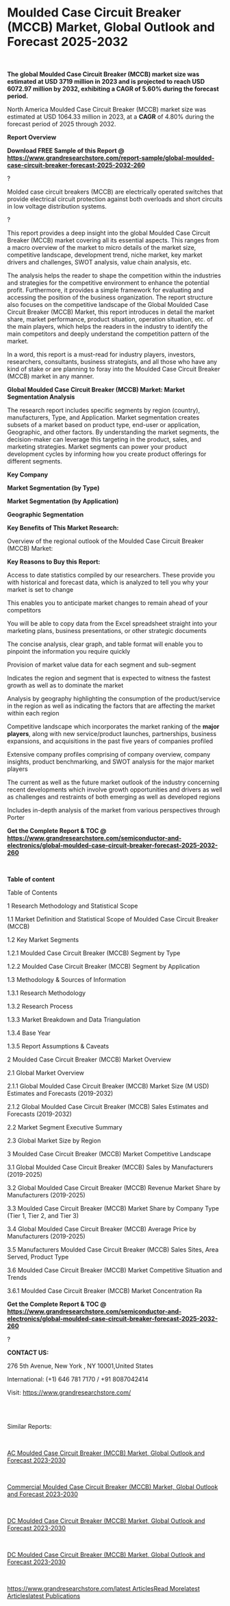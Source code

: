<h1>Moulded Case Circuit Breaker (MCCB) Market, Global Outlook and Forecast 2025-2032</h1><br/><p><strong>The global Moulded Case Circuit Breaker (MCCB) market size was estimated at USD 3719 million in 2023 and is projected to reach USD 6072.97 million by 2032, exhibiting a <strong>CAGR</strong> of 5.60% during the forecast period.</strong></p>
 
 
 
 <p>North America Moulded Case Circuit Breaker (MCCB) market size was estimated at USD 1064.33 million in 2023, at a <strong>CAGR</strong> of 4.80% during the forecast period of 2025 through 2032.</p>
 
 
 
 <p><strong>Report Overview</strong></p>
 
 
 
 <div><b>Download FREE Sample of this Report @ <a href="https://www.grandresearchstore.com/report-sample/global-moulded-case-circuit-breaker-forecast-2025-2032-260">https://www.grandresearchstore.com/report-sample/global-moulded-case-circuit-breaker-forecast-2025-2032-260</a></b></div>
 
 
 
 <p>? </p>
 
 
 
 <p>Molded case circuit breakers (MCCB) are electrically operated switches that provide electrical circuit protection against both overloads and short circuits in low voltage distribution systems.</p>
 
 
 
 <p>? </p>
 
 
 
 <p>This report provides a deep insight into the global Moulded Case Circuit Breaker (MCCB) market covering all its essential aspects. This ranges from a macro overview of the market to micro details of the market size, competitive landscape, development trend, niche market, key market drivers and challenges, SWOT analysis, value chain analysis, etc.</p>
 
 
 
 <p>The analysis helps the reader to shape the competition within the industries and strategies for the competitive environment to enhance the potential profit. Furthermore, it provides a simple framework for evaluating and accessing the position of the business organization. The report structure also focuses on the competitive landscape of the Global Moulded Case Circuit Breaker (MCCB) Market, this report introduces in detail the market share, market performance, product situation, operation situation, etc. of the main players, which helps the readers in the industry to identify the main competitors and deeply understand the competition pattern of the market.</p>
 
 
 
 <p>In a word, this report is a must-read for industry players, investors, researchers, consultants, business strategists, and all those who have any kind of stake or are planning to foray into the Moulded Case Circuit Breaker (MCCB) market in any manner.</p>
 
 
 
 <p><strong>Global Moulded Case Circuit Breaker (MCCB) Market: Market Segmentation Analysis</strong></p>
 
 
 
 <p>The research report includes specific segments by region (country), manufacturers, Type, and Application. Market segmentation creates subsets of a market based on product type, end-user or application, Geographic, and other factors. By understanding the market segments, the decision-maker can leverage this targeting in the product, sales, and marketing strategies. Market segments can power your product development cycles by informing how you create product offerings for different segments.</p>
 
 
 
 <p><strong>Key Company</strong></p>
 
 
 
 <p><strong>Market Segmentation (by Type)</strong></p>
 
 
 
 <p><strong>Market Segmentation (<strong>by Application</strong>)</strong></p>
 
 
 
 <p><strong>Geographic Segmentation</strong></p>
 
 
 
 <p><strong>Key Benefits of This Market Research:</strong></p>
 
 
 
 <p>Overview of the regional outlook of the Moulded Case Circuit Breaker (MCCB) Market:</p>
 
 
 
 <p><strong>Key <strong>Reasons to Buy</strong> this Report:</strong></p>
 
 
 
 <p>Access to date statistics compiled by our researchers. These provide you with historical and forecast data, which is analyzed to tell you why your market is set to change</p>
 
 
 
 <p>This enables you to anticipate market changes to remain ahead of your competitors</p>
 
 
 
 <p>You will be able to copy data from the Excel spreadsheet straight into your marketing plans, business presentations, or other strategic documents</p>
 
 
 
 <p>The concise analysis, clear graph, and table format will enable you to pinpoint the information you require quickly</p>
 
 
 
 <p>Provision of market value data for each segment and sub-segment</p>
 
 
 
 <p>Indicates the region and segment that is expected to witness the fastest growth as well as to dominate the market</p>
 
 
 
 <p>Analysis by geography highlighting the consumption of the product/service in the region as well as indicating the factors that are affecting the market within each region</p>
 
 
 
 <p>Competitive landscape which incorporates the market ranking of the <strong>major players</strong>, along with new service/product launches, partnerships, business expansions, and acquisitions in the past five years of companies profiled</p>
 
 
 
 <p>Extensive company profiles comprising of company overview, company insights, product benchmarking, and SWOT analysis for the major market players</p>
 
 
 
 <p>The current as well as the future market outlook of the industry concerning recent developments which involve growth opportunities and drivers as well as challenges and restraints of both emerging as well as developed regions</p>
 
 
 
 <p>Includes in-depth analysis of the market from various perspectives through Porter</p>
 
 
 
 <div><b>Get the Complete Report & TOC @ <a href="https://www.grandresearchstore.com/semiconductor-and-electronics/global-moulded-case-circuit-breaker-forecast-2025-2032-260">https://www.grandresearchstore.com/semiconductor-and-electronics/global-moulded-case-circuit-breaker-forecast-2025-2032-260</a></b></div>
 
 
 
 <p><br />
 
 <b>Table of content</b></p>
 
 
 
 <p>Table of Contents<br />
 
 1 Research Methodology and Statistical Scope<br />
 
 1.1 Market Definition and Statistical Scope of Moulded Case Circuit Breaker (MCCB)<br />
 
 1.2 Key Market Segments<br />
 
 1.2.1 Moulded Case Circuit Breaker (MCCB) Segment by Type<br />
 
 1.2.2 Moulded Case Circuit Breaker (MCCB) Segment by Application<br />
 
 1.3 Methodology & Sources of Information<br />
 
 1.3.1 Research Methodology<br />
 
 1.3.2 Research Process<br />
 
 1.3.3 Market Breakdown and Data Triangulation<br />
 
 1.3.4 Base Year<br />
 
 1.3.5 Report Assumptions & Caveats<br />
 
 2 Moulded Case Circuit Breaker (MCCB) Market Overview<br />
 
 2.1 Global Market Overview<br />
 
 2.1.1 Global Moulded Case Circuit Breaker (MCCB) Market Size (M USD) Estimates and Forecasts (2019-2032)<br />
 
 2.1.2 Global Moulded Case Circuit Breaker (MCCB) Sales Estimates and Forecasts (2019-2032)<br />
 
 2.2 Market Segment Executive Summary<br />
 
 2.3 Global Market Size by Region<br />
 
 3 Moulded Case Circuit Breaker (MCCB) Market Competitive Landscape<br />
 
 3.1 Global Moulded Case Circuit Breaker (MCCB) Sales by Manufacturers (2019-2025)<br />
 
 3.2 Global Moulded Case Circuit Breaker (MCCB) Revenue Market Share by Manufacturers (2019-2025)<br />
 
 3.3 Moulded Case Circuit Breaker (MCCB) Market Share by Company Type (Tier 1, Tier 2, and Tier 3)<br />
 
 3.4 Global Moulded Case Circuit Breaker (MCCB) Average Price by Manufacturers (2019-2025)<br />
 
 3.5 Manufacturers Moulded Case Circuit Breaker (MCCB) Sales Sites, Area Served, Product Type<br />
 
 3.6 Moulded Case Circuit Breaker (MCCB) Market Competitive Situation and Trends<br />
 
 3.6.1 Moulded Case Circuit Breaker (MCCB) Market Concentration Ra</p>
 
 
 
 <div><b>Get the Complete Report & TOC @ <a href="https://www.grandresearchstore.com/semiconductor-and-electronics/global-moulded-case-circuit-breaker-forecast-2025-2032-260">https://www.grandresearchstore.com/semiconductor-and-electronics/global-moulded-case-circuit-breaker-forecast-2025-2032-260</a></b></div>
 
 
 
 <p>? </p>
 
 
 
 <p><b>CONTACT US:</b><br />
 
 276 5th Avenue, New York , NY 10001,United States<br />
 
 International: (+1) 646 781 7170 / +91 8087042414<br />
 
 Visit: <a href="https://www.grandresearchstore.com/">https://www.grandresearchstore.com/</a><br />
 
 <br />
 
 <br />
 
 Similar Reports:<br />
 
 <br />
 
 <a href="https://www.grandresearchstore.com/energy-and-natural-resources/global-ac-moulded-case-circuit-breaker-forecast-2023-2030-106">AC Moulded Case Circuit Breaker (MCCB) Market, Global Outlook and Forecast 2023-2030</a><br />
 
 <br />
 
 <a href="https://www.grandresearchstore.com/energy-and-natural-resources/global-commercial-moulded-case-circuit-breaker-forecast-2023-2030-793">Commercial Moulded Case Circuit Breaker (MCCB) Market, Global Outlook and Forecast 2023-2030</a><br />
 
 <br />
 
 <a href="https://www.grandresearchstore.com/energy-and-natural-resources/global-dc-moulded-case-circuit-breaker-forecast-2023-2030-421">DC Moulded Case Circuit Breaker (MCCB) Market, Global Outlook and Forecast 2023-2030</a><br />
 
 <br />
 
 <a href="https://www.grandresearchstore.com/energy-and-natural-resources/global-dc-moulded-case-circuit-breaker-forecast-2023-2030-905">DC Moulded Case Circuit Breaker (MCCB) Market, Global Outlook and Forecast 2023-2030</a><br />
 
 <br />
 
 <a href="https://gyeongbokgung.com">https://www.grandresearchstore.com/</a><a href="https://hallyeomaritime.com">latest Articles</a><a href="https://jingwansa.com">Read More</a><a href="https://nguoiviet.jp/">latest Articles</a><a href="https://www.intelmarketresearch.com/">latest Publications</a></p>